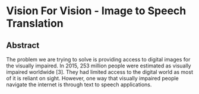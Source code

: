 # Vision For Vision - Image to Speech Translation

## Abstract

The problem we are trying to solve is providing access to digital images for the visually impaired. In 2015, 253 million people were estimated as visually impaired worldwide [3]. They had limited access to the digital world as most of it is reliant on sight. However, one way that visually impaired people navigate the internet is through text to speech applications.

